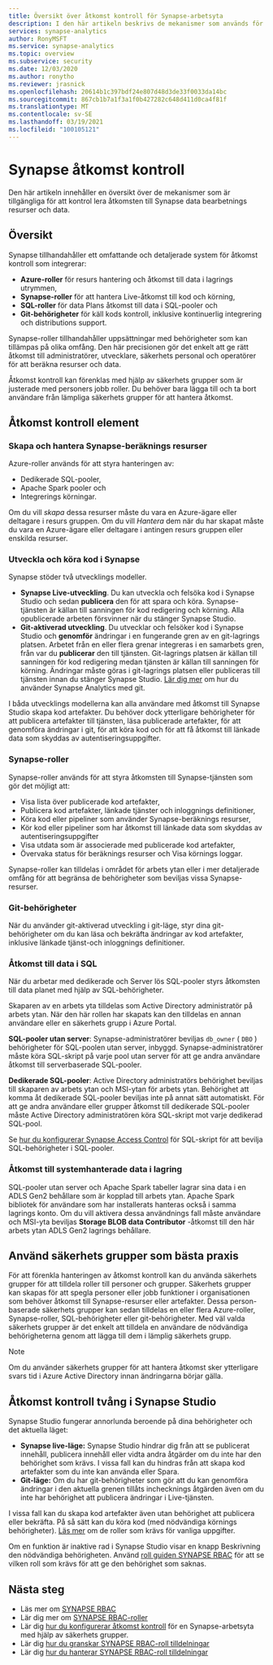```yaml
---
title: Översikt över åtkomst kontroll för Synapse-arbetsyta
description: I den här artikeln beskrivs de mekanismer som används för att styra åtkomsten till en Synapse-arbetsyta och de resurser och de kod artefakter som den innehåller.
services: synapse-analytics
author: RonyMSFT
ms.service: synapse-analytics
ms.topic: overview
ms.subservice: security
ms.date: 12/03/2020
ms.author: ronytho
ms.reviewer: jrasnick
ms.openlocfilehash: 20614b1c397bdf24e807d48d3de33f0033da14bc
ms.sourcegitcommit: 867cb1b7a1f3a1f0b427282c648d411d0ca4f81f
ms.translationtype: MT
ms.contentlocale: sv-SE
ms.lasthandoff: 03/19/2021
ms.locfileid: "100105121"
---
```

# <a name="synapse-access-control"></a>Synapse åtkomst kontroll 

Den här artikeln innehåller en översikt över de mekanismer som är tillgängliga för att kontrol lera åtkomsten till Synapse data bearbetnings resurser och data.  

## <a name="overview"></a>Översikt

Synapse tillhandahåller ett omfattande och detaljerade system för åtkomst kontroll som integrerar: 
- **Azure-roller** för resurs hantering och åtkomst till data i lagrings utrymmen, 
- **Synapse-roller** för att hantera Live-åtkomst till kod och körning, 
- **SQL-roller** för data Plans åtkomst till data i SQL-pooler och 
- **Git-behörigheter** för käll kods kontroll, inklusive kontinuerlig integrering och distributions support.  

Synapse-roller tillhandahåller uppsättningar med behörigheter som kan tillämpas på olika omfång. Den här precisionen gör det enkelt att ge rätt åtkomst till administratörer, utvecklare, säkerhets personal och operatörer för att beräkna resurser och data.

Åtkomst kontroll kan förenklas med hjälp av säkerhets grupper som är justerade med personers jobb roller. Du behöver bara lägga till och ta bort användare från lämpliga säkerhets grupper för att hantera åtkomst.

## <a name="access-control-elements"></a>Åtkomst kontroll element

### <a name="creating-and-managing-synapse-compute-resources"></a>Skapa och hantera Synapse-beräknings resurser

Azure-roller används för att styra hanteringen av: 
- Dedikerade SQL-pooler, 
- Apache Spark pooler och 
- Integrerings körningar. 

Om du vill *skapa* dessa resurser måste du vara en Azure-ägare eller deltagare i resurs gruppen. Om du vill *Hantera* dem när du har skapat måste du vara en Azure-ägare eller deltagare i antingen resurs gruppen eller enskilda resurser. 

### <a name="developing-and-executing-code-in-synapse"></a>Utveckla och köra kod i Synapse 

Synapse stöder två utvecklings modeller.

- **Synapse Live-utveckling**. Du kan utveckla och felsöka kod i Synapse Studio och sedan **publicera** den för att spara och köra.  Synapse-tjänsten är källan till sanningen för kod redigering och körning.  Alla opublicerade arbeten försvinner när du stänger Synapse Studio.  
- **Git-aktiverad utveckling**. Du utvecklar och felsöker kod i Synapse Studio och **genomför** ändringar i en fungerande gren av en git-lagrings platsen. Arbetet från en eller flera grenar integreras i en samarbets gren, från var du **publicerar** den till tjänsten. Git-lagrings platsen är källan till sanningen för kod redigering medan tjänsten är källan till sanningen för körning. Ändringar måste göras i git-lagrings platsen eller publiceras till tjänsten innan du stänger Synapse Studio. [Lär dig mer](../cicd/continuous-integration-deployment.md) om hur du använder Synapse Analytics med git.

I båda utvecklings modellerna kan alla användare med åtkomst till Synapse Studio skapa kod artefakter. Du behöver dock ytterligare behörigheter för att publicera artefakter till tjänsten, läsa publicerade artefakter, för att genomföra ändringar i git, för att köra kod och för att få åtkomst till länkade data som skyddas av autentiseringsuppgifter.

### <a name="synapse-roles"></a>Synapse-roller

Synapse-roller används för att styra åtkomsten till Synapse-tjänsten som gör det möjligt att: 
- Visa lista över publicerade kod artefakter, 
- Publicera kod artefakter, länkade tjänster och inloggnings definitioner,
- Köra kod eller pipeliner som använder Synapse-beräknings resurser,
- Kör kod eller pipeliner som har åtkomst till länkade data som skyddas av autentiseringsuppgifter
- Visa utdata som är associerade med publicerade kod artefakter,
- Övervaka status för beräknings resurser och Visa körnings loggar.

Synapse-roller kan tilldelas i området för arbets ytan eller i mer detaljerade omfång för att begränsa de behörigheter som beviljas vissa Synapse-resurser.

### <a name="git-permissions"></a>Git-behörigheter

När du använder git-aktiverad utveckling i git-läge, styr dina git-behörigheter om du kan läsa och bekräfta ändringar av kod artefakter, inklusive länkade tjänst-och inloggnings definitioner.   
   
### <a name="accessing-data-in-sql"></a>Åtkomst till data i SQL

När du arbetar med dedikerade och Server lös SQL-pooler styrs åtkomsten till data planet med hjälp av SQL-behörigheter. 

Skaparen av en arbets yta tilldelas som Active Directory administratör på arbets ytan. När den här rollen har skapats kan den tilldelas en annan användare eller en säkerhets grupp i Azure Portal.

**SQL-pooler utan server**: Synapse-administratörer beviljas `db_owner` ( `DBO` ) behörigheter för SQL-poolen utan server, inbyggd. Synapse-administratörer måste köra SQL-skript på varje pool utan server för att ge andra användare åtkomst till serverbaserade SQL-pooler.  

**Dedikerade SQL-pooler**: Active Directory administratörs behörighet beviljas till skaparen av arbets ytan och MSI-ytan för arbets ytan.  Behörighet att komma åt dedikerade SQL-pooler beviljas inte på annat sätt automatiskt. För att ge andra användare eller grupper åtkomst till dedikerade SQL-pooler måste Active Directory administratören köra SQL-skript mot varje dedikerad SQL-pool.

Se [hur du konfigurerar Synapse Access Control](./how-to-set-up-access-control.md) för SQL-skript för att bevilja SQL-behörigheter i SQL-pooler.  

 ### <a name="accessing-system-managed-data-in-storage"></a>Åtkomst till systemhanterade data i lagring

SQL-pooler utan server och Apache Spark tabeller lagrar sina data i en ADLS Gen2 behållare som är kopplad till arbets ytan. Apache Spark bibliotek för användare som har installerats hanteras också i samma lagrings konto. Om du vill aktivera dessa användnings fall måste användare och MSI-yta beviljas **Storage BLOB data Contributor** -åtkomst till den här arbets ytan ADLS Gen2 lagrings behållare.  

## <a name="using-security-groups-as-a-best-practice"></a>Använd säkerhets grupper som bästa praxis

För att förenkla hanteringen av åtkomst kontroll kan du använda säkerhets grupper för att tilldela roller till personer och grupper. Säkerhets grupper kan skapas för att spegla personer eller jobb funktioner i organisationen som behöver åtkomst till Synapse-resurser eller artefakter.  Dessa person-baserade säkerhets grupper kan sedan tilldelas en eller flera Azure-roller, Synapse-roller, SQL-behörigheter eller git-behörigheter. Med väl valda säkerhets grupper är det enkelt att tilldela en användare de nödvändiga behörigheterna genom att lägga till dem i lämplig säkerhets grupp. 

>[!Note]
>Om du använder säkerhets grupper för att hantera åtkomst sker ytterligare svars tid i Azure Active Directory innan ändringarna börjar gälla. 

## <a name="access-control-enforcement-in-synapse-studio"></a>Åtkomst kontroll tvång i Synapse Studio

Synapse Studio fungerar annorlunda beroende på dina behörigheter och det aktuella läget:
- **Synapse live-läge:** Synapse Studio hindrar dig från att se publicerat innehåll, publicera innehåll eller vidta andra åtgärder om du inte har den behörighet som krävs.  I vissa fall kan du hindras från att skapa kod artefakter som du inte kan använda eller Spara. 
- **Git-läge:** Om du har git-behörigheter som gör att du kan genomföra ändringar i den aktuella grenen tillåts inchecknings åtgärden även om du inte har behörighet att publicera ändringar i Live-tjänsten.  

I vissa fall kan du skapa kod artefakter även utan behörighet att publicera eller bekräfta. På så sätt kan du köra kod (med nödvändiga körnings behörigheter). [Läs mer](./synapse-workspace-understand-what-role-you-need.md) om de roller som krävs för vanliga uppgifter. 

Om en funktion är inaktive rad i Synapse Studio visar en knapp Beskrivning den nödvändiga behörigheten. Använd [roll guiden SYNAPSE RBAC](./synapse-workspace-synapse-rbac-roles.md#synapse-rbac-actions-and-the-roles-that-permit-them) för att se vilken roll som krävs för att ge den behörighet som saknas.


## <a name="next-steps"></a>Nästa steg

- Läs mer om [SYNAPSE RBAC](./synapse-workspace-synapse-rbac.md)
- Lär dig mer om [SYNAPSE RBAC-roller](./synapse-workspace-synapse-rbac-roles.md)
- Lär dig [hur du konfigurerar åtkomst kontroll](./how-to-set-up-access-control.md) för en Synapse-arbetsyta med hjälp av säkerhets grupper.
- Lär dig [hur du granskar SYNAPSE RBAC-roll tilldelningar](./how-to-review-synapse-rbac-role-assignments.md)
- Lär dig [hur du hanterar SYNAPSE RBAC-roll tilldelningar](./how-to-manage-synapse-rbac-role-assignments.md)

